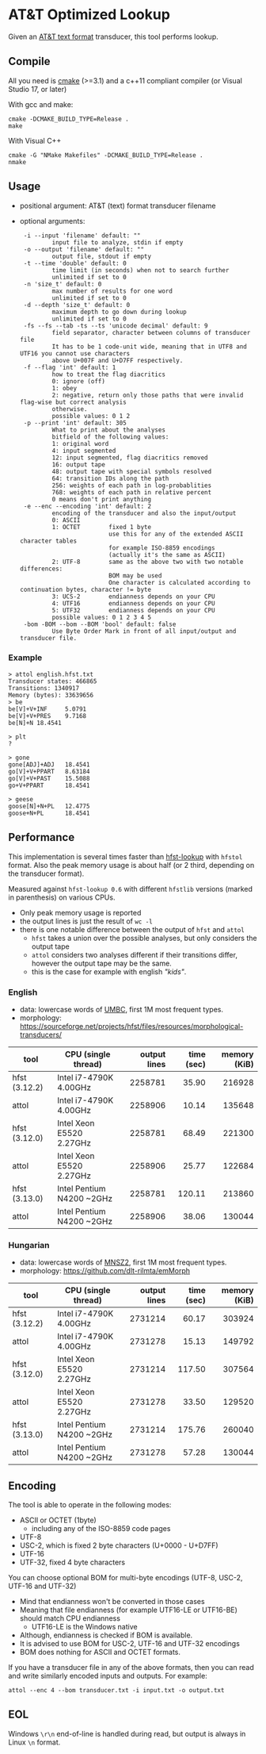 # AT&T Optimized Lookup
Given an [AT&amp;T text format](https://github.com/hfst/hfst/wiki/HfstFst2Txt) transducer, this tool performs lookup.

## Compile
All you need is [cmake](https://cmake.org/) (>=3.1) and a c++11 compliant compiler (or Visual Studio 17, or later)

With gcc and make:

    cmake -DCMAKE_BUILD_TYPE=Release .
    make
 
With Visual C++
 
    cmake -G "NMake Makefiles" -DCMAKE_BUILD_TYPE=Release .
    nmake

## Usage
 - positional argument: AT&T (text) format transducer filename
 - optional arguments:

        -i --input 'filename' default: ""
                input file to analyze, stdin if empty
        -o --output 'filename' default: ""
                output file, stdout if empty
        -t --time 'double' default: 0
                time limit (in seconds) when not to search further
                unlimited if set to 0
        -n 'size_t' default: 0
                max number of results for one word
                unlimited if set to 0
        -d --depth 'size_t' default: 0
                maximum depth to go down during lookup
                unlimited if set to 0
        -fs --fs --tab -ts --ts 'unicode decimal' default: 9
                field separator, character between columns of transducer file
                It has to be 1 code-unit wide, meaning that in UTF8 and UTF16 you cannot use characters
                above U+007F and U+D7FF respectively.
        -f --flag 'int' default: 1
                how to treat the flag diacritics
                0: ignore (off)
                1: obey
                2: negative, return only those paths that were invalid flag-wise but correct analysis
                otherwise.
                possible values: 0 1 2
        -p --print 'int' default: 305
                What to print about the analyses
                bitfield of the following values:
                1: original word
                4: input segmented
                12: input segmented, flag diacritics removed
                16: output tape
                48: output tape with special symbols resolved
                64: transition IDs along the path
                256: weights of each path in log-probablities
                768: weights of each path in relative percent
                0 means don't print anything
        -e --enc --encoding 'int' default: 2
                encoding of the transducer and also the input/output
                0: ASCII
                1: OCTET        fixed 1 byte
                                use this for any of the extended ASCII character tables
                                for example ISO-8859 encodings
                                (actually it's the same as ASCII)
                2: UTF-8        same as the above two with two notable differences:
                                BOM may be used
                                One character is calculated according to continuation bytes, character != byte
                3: UCS-2        endianness depends on your CPU
                4: UTF16        endianness depends on your CPU
                5: UTF32        endianness depends on your CPU
                possible values: 0 1 2 3 4 5
        -bom -BOM --bom --BOM 'bool' default: false
                Use Byte Order Mark in front of all input/output and transducer file.

### Example

    > attol english.hfst.txt
    Transducer states: 466865
    Transitions: 1340917
    Memory (bytes): 33639656
    > be
    be[V]+V+INF     5.0791
    be[V]+V+PRES    9.7168
    be[N]+N 18.4541

    > plt
    ?

    > gone
    gone[ADJ]+ADJ   18.4541
    go[V]+V+PPART   8.63184
    go[V]+V+PAST    15.5088
    go+V+PPART      18.4541

    > geese
    goose[N]+N+PL   12.4775
    goose+N+PL      18.4541

## Performance
This implementation is several times faster than [hfst-lookup](https://github.com/hfst/hfst/wiki/HfstLookUp) with `hfstol` format.
Also the peak memory usage is about half (or 2 third, depending on the transducer format).

Measured against `hfst-lookup 0.6` with different `hfstlib` versions (marked in parenthesis) on various CPUs.
* Only peak memory usage is reported
* the output lines is just the result of `wc -l`
* there is one notable difference between the output of `hfst` and `attol`
  * `hfst` takes a union over the possible analyses, but only considers the output tape
  * `attol` considers two analyses different if their transitions differ, however the output tape may be the same.
  * this is the case for example with english _"kids"_.
### English
* data: lowercase words of [UMBC](https://ebiquity.umbc.edu/resource/html/id/351), first 1M most frequent types.
* morphology: https://sourceforge.net/projects/hfst/files/resources/morphological-transducers/

| tool        | CPU (single thread) | output lines | time (sec)  | memory (KiB) |
| ----------- | -----------         | -----:        |-----:        |-----:         |
| hfst (3.12.2) |Intel i7-4790K 4.00GHz   | 2258781 | 35.90 | 216928 |
| attol       |Intel i7-4790K 4.00GHz   | 2258906 | 10.14 | 135648 |
| hfst (3.12.0) |Intel Xeon E5520 2.27GHz | 2258781 | 68.49 | 221300 |
| attol       |Intel Xeon E5520 2.27GHz | 2258906 | 25.77 | 122684 |
| hfst (3.13.0) |Intel Pentium N4200 ~2GHz| 2258781 | 120.11| 213860 |
| attol       |Intel Pentium N4200 ~2GHz| 2258906 | 38.06 | 130044 |

### Hungarian
* data: lowercase words of [MNSZ2](http://clara.nytud.hu/mnsz2-dev/), first 1M most frequent types.
* morphology: https://github.com/dlt-rilmta/emMorph

| tool        | CPU (single thread) | output lines | time (sec)  | memory (KiB) |
| ----------- | -----------         | -----:        |-----:        |-----:         |
| hfst (3.12.2) |Intel i7-4790K 4.00GHz   | 2731214 | 60.17 | 303924 |
| attol       |Intel i7-4790K 4.00GHz   | 2731278 | 15.13 | 149792 |
| hfst (3.12.0) |Intel Xeon E5520 2.27GHz | 2731214 | 117.50| 307564 |
| attol       |Intel Xeon E5520 2.27GHz | 2731278 | 33.50 | 129520 |
| hfst (3.13.0) |Intel Pentium N4200 ~2GHz| 2731214 | 175.76| 260040 |
| attol       |Intel Pentium N4200 ~2GHz| 2731278 | 57.28 | 130044 |

## Encoding
The tool is able to operate in the following modes:
 - ASCII or OCTET (1byte)
   - including any of the ISO-8859 code pages
 - UTF-8
 - USC-2, which is fixed 2 byte characters (U+0000 - U+D7FF)
 - UTF-16
 - UTF-32, fixed 4 byte characters

You can choose optional BOM for multi-byte encodings (UTF-8, USC-2, UTF-16 and UTF-32)
 - Mind that endianness won't be converted in those cases
 - Meaning that file endianness (for example UTF16-LE or UTF16-BE) should match CPU endianness
   - UTF16-LE is the Windows native
 - Although, endianness is checked if BOM is available.
 - It is advised to use BOM for USC-2, UTF-16 and UTF-32 encodings
 - BOM does nothing for ASCII and OCTET formats.
 
If you have a transducer file in any of the above formats, then you can read and write similarly encoded inputs and outputs. For example:

    attol --enc 4 --bom transducer.txt -i input.txt -o output.txt
## EOL
Windows `\r\n` end-of-line is handled during read, but output is always in Linux `\n` format.
